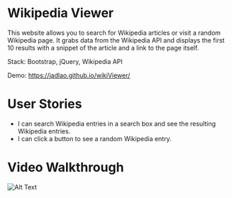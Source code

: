 # Wikipedia Viewer
This website allows you to search for Wikipedia articles or visit a random Wikipedia page. It grabs data from the Wikipedia API and displays 
the first 10 results with a snippet of the article and a link to the page itself.

Stack: Bootstrap, jQuery, Wikipedia API

Demo: https://jadlao.github.io/wikiViewer/

# User Stories
* I can search Wikipedia entries in a search box and see the resulting Wikipedia entries.
* I can click a button to see a random Wikipedia entry.

# Video Walkthrough

![Alt Text](https://image.ibb.co/j5Qgbk/wikiviewer.gif)
